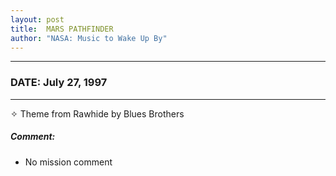 ```yaml
---
layout: post
title:  MARS PATHFINDER
author: "NASA: Music to Wake Up By"
---
```


----
### DATE: July 27, 1997
----
✧ Theme from Rawhide by Blues Brothers

##### Comment:
* No mission comment
